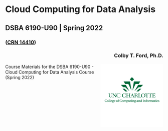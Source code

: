 # Cloud Computing for Data Analysis
## DSBA 6190-U90 | Spring 2022
### ([CRN 14410](https://selfservice.uncc.edu/pls/BANPROD/bwlkfcwl.P_FacClaList?crn=14410))
<h3 align="right">Colby T. Ford, Ph.D.</h3>
<img align="right" src="https://raw.githubusercontent.com/colbyford/DSBA6190-CloudComputing/master/img/UNCC_CCI_LOGO.svg" width="200">
Course Materials for the DSBA 6190-U90 - Cloud Computing for Data Analysis Course (Spring 2022)
